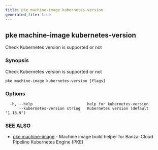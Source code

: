 ```yaml
---
title: pke machine-image kubernetes-version
generated_file: true
---
```

## pke machine-image kubernetes-version

Check Kubernetes version is supported or not

### Synopsis

Check Kubernetes version is supported or not

```
pke machine-image kubernetes-version [flags]
```

### Options

```
  -h, --help                        help for kubernetes-version
      --kubernetes-version string   Kubernetes version (default "1.18.9")
```

### SEE ALSO

* [pke machine-image](/docs/pke/cli/reference/pke_machine-image/)	 - Machine image build helper for Banzai Cloud Pipeline Kubernetes Engine (PKE)

